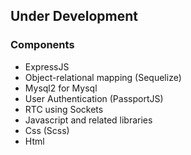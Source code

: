 ## Under Development

### Components
* ExpressJS
* Object-relational mapping (Sequelize)
* Mysql2 for Mysql
* User Authentication (PassportJS)
* RTC using Sockets
* Javascript and related libraries
* Css (Scss)
* Html